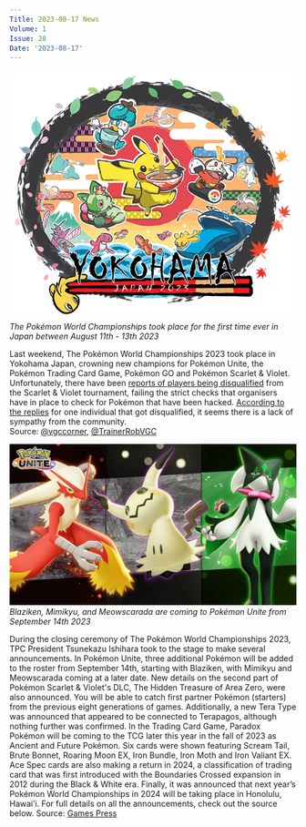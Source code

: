 ```yaml
---
Title: 2023-08-17 News
Volume: 1
Issue: 28
Date: '2023-08-17'
---
```


[![The Pokémon World Championships took place for the first time ever in Japan between August 11th - 13th 2023](/web/images/the-pokemon-world-championships-took-place-for-the-first-time-ever-in-japan-between-august-11th-13th.png)](/web/images/the-pokemon-world-championships-took-place-for-the-first-time-ever-in-japan-between-august-11th-13th.png)*The Pokémon World Championships took place for the first time ever in Japan between August 11th - 13th 2023*

Last weekend, The Pokémon World Championships 2023 took place in Yokohama Japan, crowning new champions for Pokémon Unite, the Pokémon Trading Card Game, Pokémon GO and Pokémon Scarlet & Violet. Unfortunately, there have been [reports of players being disqualified](https://twitter.com/vgccorner/status/1689847256944656385) from the Scarlet & Violet tournament, failing the strict checks that organisers have in place to check for Pokémon that have been hacked. [According to the replies](https://twitter.com/TrainerRobVGC/status/1689967981131132928) for one individual that got disqualified, it seems there is a lack of sympathy from the community.  
Source: [@vgccorner](https://twitter.com/vgccorner/status/1689847256944656385), [@TrainerRobVGC](https://twitter.com/TrainerRobVGC/status/1689967981131132928)

[![Blaziken, Mimikyu, and Meowscarada are coming to Pokémon Unite from September 14th 2023](/web/images/blaziken-mimikyu-and-meowscarada-are-coming-to-pokemon-unite-from-september-14th-2023.jpeg)](/web/images/blaziken-mimikyu-and-meowscarada-are-coming-to-pokemon-unite-from-september-14th-2023.jpeg)*Blaziken, Mimikyu, and Meowscarada are coming to Pokémon Unite from September 14th 2023*

During the closing ceremony of The Pokémon World Championships 2023, TPC President Tsunekazu Ishihara took to the stage to make several announcements. In Pokémon Unite, three additional Pokémon will be added to the roster from September 14th, starting with Blaziken, with Mimikyu and Meowscarada coming at a later date. New details on the second part of Pokémon Scarlet & Violet's DLC, The Hidden Treasure of Area Zero, were also announced. You will be able to catch first partner Pokémon (starters) from the previous eight generations of games. Additionally, a new Tera Type was announced that appeared to be connected to Terapagos, although nothing further was confirmed.
In the Trading Card Game, Paradox Pokémon will be coming to the TCG later this year in the fall of 2023 as Ancient and Future Pokémon. Six cards were shown featuring Scream Tail, Brute Bonnet, Roaring Moon EX, Iron Bundle, Iron Moth and Iron Valiant EX. Ace Spec cards are also making a return in 2024, a classification of trading card that was first introduced with the Boundaries Crossed expansion in 2012 during the Black & White era.
Finally, it was announced that next year’s Pokémon World Championships in 2024 will be taking place in Honolulu, Hawai’i. For full details on all the announcements, check out the source below.
Source: [Games Press](https://pokemon.gamespress.com/Worlds-Top-Pokemon-Competitors-Crowned-at-the-2023-Pokemon-World-Champ)